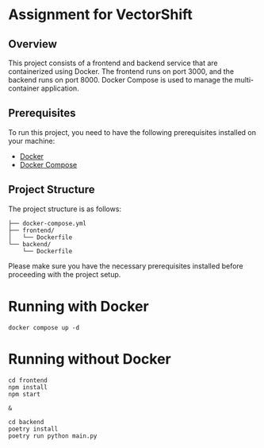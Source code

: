 # Assignment for VectorShift

## Overview
This project consists of a frontend and backend service that are containerized using Docker. The frontend runs on port 3000, and the backend runs on port 8000. Docker Compose is used to manage the multi-container application.

## Prerequisites
To run this project, you need to have the following prerequisites installed on your machine:
- [Docker](https://www.docker.com/get-started)
- [Docker Compose](https://docs.docker.com/compose/install/)

## Project Structure

The project structure is as follows:

```
├── docker-compose.yml
├── frontend/
│   └── Dockerfile
└── backend/
    └── Dockerfile
```

Please make sure you have the necessary prerequisites installed before proceeding with the project setup.

# Running with Docker
```shell
docker compose up -d
```

# Running without Docker
```shell
cd frontend
npm install
npm start

& 

cd backend
poetry install
poetry run python main.py
```
